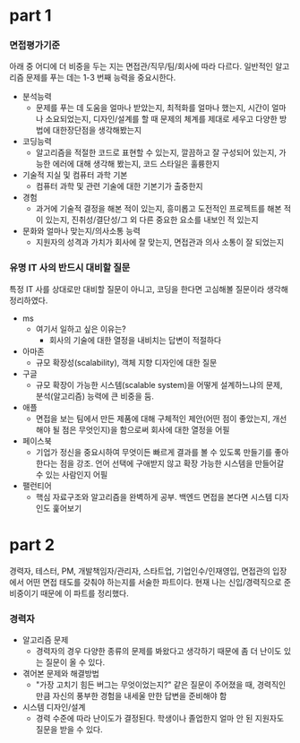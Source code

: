 # part 1
### 면접평가기준  
아래 중 어디에 더 비중을 두는 지는 면접관/직무/팀/회사에 따라 다르다. 일반적인 알고리즘 문제를 푸는 데는 1-3 번째 능력을 중요시한다.
* 분석능력
  * 문제를 푸는 데 도움을 얼마나 받았는지, 최적화를 얼마나 했는지, 시간이 얼마나 소요되었는지, 디자인/설계를 할 때 문제의 체계를 제대로 세우고 다양한 방법에 대한장단점을 생각해봤는지
* 코딩능력
  * 알고리즘을 적절한 코드로 표현할 수 있는지, 깔끔하고 잘 구성되어 있는지, 가능한 에러에 대해 생각해 봤는지, 코드 스타일은 훌륭한지
* 기술적 지실 및 컴퓨터 과학 기본
  * 컴퓨터 과학 및 관련 기술에 대한 기본기가 출중한지
* 경험
  * 과거에 기술적 결정을 해본 적이 있는지, 흥미롭고 도전적인 프로젝트를 해본 적이 있는지, 진취성/결단성/그 외 다른 중요한 요소를 내보인 적 있는지
* 문화와 얼마나 맞는지/의사소통 능력
  * 지원자의 성격과 가치가 회사에 잘 맞는지, 면접관과 의사 소통이 잘 되었는지

### 유명 IT 사의 반드시 대비할 질문  
특정 IT 사를 상대로만 대비할 질문이 아니고, 코딩을 한다면 고심해볼 질문이라 생각해 정리하였다.
* ms
  * 여기서 일하고 싶은 이유는?
    * 회사의 기술에 대한 열정을 내비치는 답변이 적절하다
* 아마존
  * 규모 확장성(scalability), 객체 지향 디자인에 대한 질문
* 구글
  * 규모 확장이 가능한 시스템(scalable system)을 어떻게 설계하느냐의 문제, 분석(알고리즘) 능력에 큰 비중을 둠.
* 애플
  * 면접을 보는 팀에서 만든 제품에 대해 구체적인 제안(어떤 점이 좋았는지, 개선해야 될 점은 무엇인지)을 함으로써 회사에 대한 열정을 어필  
* 페이스북
  * 기업가 정신을 중요시하여 무엇이든 빠르게 결과를 볼 수 있도록 만들기를 좋아한다는 점을 강조. 언어 선택에 구애받지 않고 확장 가능한 시스템을 만들어갈 수 있는 사람인지 어필
* 팰런티어
  * 핵심 자료구조와 알고리즘을 완벽하게 공부. 백엔드 면접을 본다면 시스템 디자인도 훑어보기

# part 2
경력자, 테스터, PM, 개발책임자/관리자, 스타트업, 기업인수/인재영입, 면접관의 입장에서 어떤 면접 태도를 갖춰야 하는지를 서술한 파트이다. 현재 나는 신입/경력직으로 준비중이기 때문에 이 파트를 정리했다.

### 경력자
* 알고리즘 문제
  * 경력자의 경우 다양한 종류의 문제를 봐왔다고 생각하기 때문에 좀 더 난이도 있는 질문이 올 수 있다.
* 겪어본 문제와 해결방법
  * "가장 고치기 힘든 버그는 무엇이었는지?" 같은 질문이 주어졌을 때, 경력직인 만큼 자신의 풍부한 경험을 내세울 만한 답변을 준비해야 함
* 시스템 디자인/설계
  * 경력 수준에 따라 난이도가 결정된다. 학생이나 졸업한지 얼마 안 된 지원자도 질문을 받을 수 있다.
